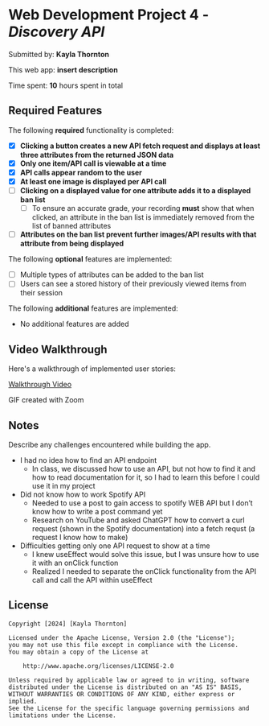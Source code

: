 # Web Development Project 4 - *Discovery API*

Submitted by: **Kayla Thornton**

This web app: **insert description**

Time spent: **10** hours spent in total

## Required Features

The following **required** functionality is completed:

- [x] **Clicking a button creates a new API fetch request and displays at least three attributes from the returned JSON data**
- [x] **Only one item/API call is viewable at a time**
- [x] **API calls appear random to the user**
- [x] **At least one image is displayed per API call**
- [ ] **Clicking on a displayed value for one attribute adds it to a displayed ban list**
  - [ ] To ensure an accurate grade, your recording **must** show that when clicked, an attribute in the ban list is immediately removed from the list of banned attributes
- [ ] **Attributes on the ban list prevent further images/API results with that attribute from being displayed**

The following **optional** features are implemented:

- [ ] Multiple types of attributes can be added to the ban list
- [ ] Users can see a stored history of their previously viewed items from their session

The following **additional** features are implemented:

* No additional features are added

## Video Walkthrough

Here's a walkthrough of implemented user stories:

<a href="https://www.dropbox.com/scl/fi/pdqngzgdevwviiwprd3iv/K_Thornton_WEB102_Week4.mp4?rlkey=bd0zph0u2dkb2tiivye25g18b&st=mdnsoiyc&dl=0">Walkthrough Video</a>

GIF created with Zoom 

## Notes

Describe any challenges encountered while building the app.
- I had no idea how to find an API endpoint
  - In class, we discussed how to use an API, but not how to find it and how to read documentation for it, so I had to learn this
  before I could use it in my project
- Did not know how to work Spotify API
    - Needed to use a post to gain access to spotify WEB API but I don’t know how to write a post command yet
    - Research on YouTube and asked ChatGPT how to convert a curl request (shown in the Spotify documentation) into a fetch requst
     (a request I know how to make)
- Difficulties getting only one API request to show at a time
  - I knew useEffect would solve this issue, but I was unsure how to use it with an onClick function
  - Realized I needed to separate the onClick functionality from the API call and call the API within useEffect

## License

    Copyright [2024] [Kayla Thornton]

    Licensed under the Apache License, Version 2.0 (the "License");
    you may not use this file except in compliance with the License.
    You may obtain a copy of the License at

        http://www.apache.org/licenses/LICENSE-2.0

    Unless required by applicable law or agreed to in writing, software
    distributed under the License is distributed on an "AS IS" BASIS,
    WITHOUT WARRANTIES OR CONDITIONS OF ANY KIND, either express or implied.
    See the License for the specific language governing permissions and
    limitations under the License.
